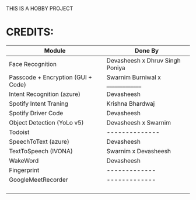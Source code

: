 THIS IS A HOBBY PROJECT

# **CREDITS:**

| Module                             | Done By                          |
| ---------------------------------- | -------------------------------- |
| Face Recognition                   | Devasheesh x Dhruv Singh Poniya  |
| Passcode + Encryption (GUI + Code) | Swarnim Burniwal x _____________ |
| Intent Recognition (azure)         | Devasheesh                       |
| Spotify Intent Traning             | Krishna Bhardwaj                 |
| Spotify Driver Code                | Devasheesh                       |
| Object Detection (YoLo v5)         | Devasheesh x Swarnim             |
| Todoist                            | --------------                   |
| SpeechToText (azure)               | Devasheesh                       |
| TextToSpeech (IVONA)               | Swarnim x Devasheesh             |
| WakeWord                           | Devasheesh                       |
| Fingerprint                        | -------------                    |
| GoogleMeetRecorder                 | -------------                    |
|                                    |                                  |
|                                    |                                  |
|                                    |                                  |
|                                    |                                  |
